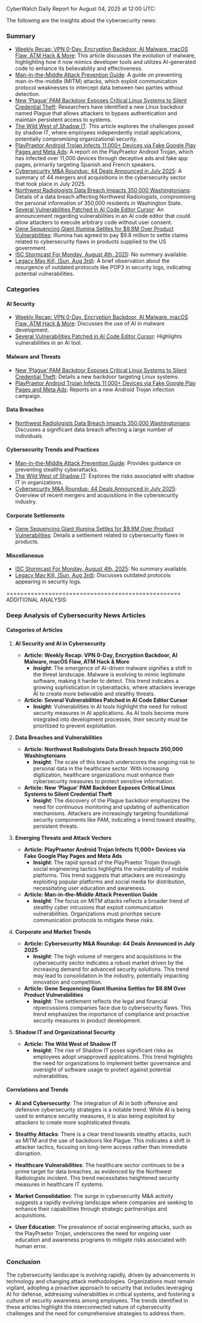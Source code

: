 CyberWatch Daily Report for August 04, 2025 at 12:00 UTC:

The following are the insights about the cybersecurity news:

### Summary
- [Weekly Recap: VPN 0-Day, Encryption Backdoor, AI Malware, macOS Flaw, ATM Hack & More](https://thehackernews.com/2025/08/weekly-recap-vpn-0-day-encryption.html): This article discusses the evolution of malware, highlighting how it now mimics developer tools and utilizes AI-generated code to enhance its believability and effectiveness.
- [Man-in-the-Middle Attack Prevention Guide](https://thehackernews.com/2025/08/man-in-middle-attack-prevention-guide.html): A guide on preventing man-in-the-middle (MITM) attacks, which exploit communication protocol weaknesses to intercept data between two parties without detection.
- [New ‘Plague’ PAM Backdoor Exposes Critical Linux Systems to Silent Credential Theft](https://thehackernews.com/2025/08/new-plague-pam-backdoor-exposes.html): Researchers have identified a new Linux backdoor named Plague that allows attackers to bypass authentication and maintain persistent access to systems.
- [The Wild West of Shadow IT](https://thehackernews.com/2025/08/the-wild-west-of-shadow-it.html): This article explores the challenges posed by shadow IT, where employees independently install applications, potentially compromising organizational security.
- [PlayPraetor Android Trojan Infects 11,000+ Devices via Fake Google Play Pages and Meta Ads](https://thehackernews.com/2025/08/playpraetor-android-trojan-infects.html): A report on the PlayPraetor Android Trojan, which has infected over 11,000 devices through deceptive ads and fake app pages, primarily targeting Spanish and French speakers.
- [Cybersecurity M&A Roundup: 44 Deals Announced in July 2025](https://www.securityweek.com/cybersecurity-ma-roundup-44-deals-announced-in-july-2025/): A summary of 44 mergers and acquisitions in the cybersecurity sector that took place in July 2025.
- [Northwest Radiologists Data Breach Impacts 350,000 Washingtonians](https://www.securityweek.com/northwest-radiologists-data-breach-impacts-350000-washingtonians/): Details of a data breach affecting Northwest Radiologists, compromising the personal information of 350,000 residents in Washington State.
- [Several Vulnerabilities Patched in AI Code Editor Cursor](https://www.securityweek.com/several-vulnerabilities-patched-in-ai-code-editor-cursor/): An announcement regarding vulnerabilities in an AI code editor that could allow attackers to execute arbitrary code without user consent.
- [Gene Sequencing Giant Illumina Settles for $9.8M Over Product Vulnerabilities](https://www.securityweek.com/gene-sequencing-giant-illumina-settles-for-9-8m-over-product-vulnerabilities/): Illumina has agreed to pay $9.8 million to settle claims related to cybersecurity flaws in products supplied to the US government.
- [ISC Stormcast For Monday, August 4th, 2025](https://isc.sans.edu/podcastdetail/9554): No summary available.
- [Legacy May Kill, (Sun, Aug 3rd)](https://isc.sans.edu/diary/rss/32166): A brief observation about the resurgence of outdated protocols like POP3 in security logs, indicating potential vulnerabilities.

### Categories

#### AI Security
- [Weekly Recap: VPN 0-Day, Encryption Backdoor, AI Malware, macOS Flaw, ATM Hack & More](https://thehackernews.com/2025/08/weekly-recap-vpn-0-day-encryption.html): Discusses the use of AI in malware development.
- [Several Vulnerabilities Patched in AI Code Editor Cursor](https://www.securityweek.com/several-vulnerabilities-patched-in-ai-code-editor-cursor/): Highlights vulnerabilities in an AI tool.

#### Malware and Threats
- [New ‘Plague’ PAM Backdoor Exposes Critical Linux Systems to Silent Credential Theft](https://thehackernews.com/2025/08/new-plague-pam-backdoor-exposes.html): Details a new backdoor targeting Linux systems.
- [PlayPraetor Android Trojan Infects 11,000+ Devices via Fake Google Play Pages and Meta Ads](https://thehackernews.com/2025/08/playpraetor-android-trojan-infects.html): Reports on a new Android Trojan infection campaign.

#### Data Breaches
- [Northwest Radiologists Data Breach Impacts 350,000 Washingtonians](https://www.securityweek.com/northwest-radiologists-data-breach-impacts-350000-washingtonians/): Discusses a significant data breach affecting a large number of individuals.

#### Cybersecurity Trends and Practices
- [Man-in-the-Middle Attack Prevention Guide](https://thehackernews.com/2025/08/man-in-middle-attack-prevention-guide.html): Provides guidance on preventing stealthy cyberattacks.
- [The Wild West of Shadow IT](https://thehackernews.com/2025/08/the-wild-west-of-shadow-it.html): Explores the risks associated with shadow IT in organizations.
- [Cybersecurity M&A Roundup: 44 Deals Announced in July 2025](https://www.securityweek.com/cybersecurity-ma-roundup-44-deals-announced-in-july-2025/): Overview of recent mergers and acquisitions in the cybersecurity industry.

#### Corporate Settlements
- [Gene Sequencing Giant Illumina Settles for $9.8M Over Product Vulnerabilities](https://www.securityweek.com/gene-sequencing-giant-illumina-settles-for-9-8m-over-product-vulnerabilities/): Details a settlement related to cybersecurity flaws in products.

#### Miscellaneous
- [ISC Stormcast For Monday, August 4th, 2025](https://isc.sans.edu/podcastdetail/9554): No summary available.
- [Legacy May Kill, (Sun, Aug 3rd)](https://isc.sans.edu/diary/rss/32166): Discusses outdated protocols appearing in security logs.

==================================================
ADDITIONAL ANALYSIS:

### Deep Analysis of Cybersecurity News Articles

#### Categories of Articles

1. **AI Security and AI in Cybersecurity**
   - **Article: Weekly Recap: VPN 0-Day, Encryption Backdoor, AI Malware, macOS Flaw, ATM Hack & More**
     - **Insight**: The emergence of AI-driven malware signifies a shift in the threat landscape. Malware is evolving to mimic legitimate software, making it harder to detect. This trend indicates a growing sophistication in cyberattacks, where attackers leverage AI to create more believable and stealthy threats.
   - **Article: Several Vulnerabilities Patched in AI Code Editor Cursor**
     - **Insight**: Vulnerabilities in AI tools highlight the need for robust security measures in AI applications. As AI tools become more integrated into development processes, their security must be prioritized to prevent exploitation.

2. **Data Breaches and Vulnerabilities**
   - **Article: Northwest Radiologists Data Breach Impacts 350,000 Washingtonians**
     - **Insight**: The scale of this breach underscores the ongoing risk to personal data in the healthcare sector. With increasing digitization, healthcare organizations must enhance their cybersecurity measures to protect sensitive information.
   - **Article: New ‘Plague’ PAM Backdoor Exposes Critical Linux Systems to Silent Credential Theft**
     - **Insight**: The discovery of the Plague backdoor emphasizes the need for continuous monitoring and updating of authentication mechanisms. Attackers are increasingly targeting foundational security components like PAM, indicating a trend toward stealthy, persistent threats.

3. **Emerging Threats and Attack Vectors**
   - **Article: PlayPraetor Android Trojan Infects 11,000+ Devices via Fake Google Play Pages and Meta Ads**
     - **Insight**: The rapid spread of the PlayPraetor Trojan through social engineering tactics highlights the vulnerability of mobile platforms. This trend suggests that attackers are increasingly exploiting popular platforms and social media for distribution, necessitating user education and awareness.
   - **Article: Man-in-the-Middle Attack Prevention Guide**
     - **Insight**: The focus on MITM attacks reflects a broader trend of stealthy cyber intrusions that exploit communication vulnerabilities. Organizations must prioritize secure communication protocols to mitigate these risks.

4. **Corporate and Market Trends**
   - **Article: Cybersecurity M&A Roundup: 44 Deals Announced in July 2025**
     - **Insight**: The high volume of mergers and acquisitions in the cybersecurity sector indicates a robust market driven by the increasing demand for advanced security solutions. This trend may lead to consolidation in the industry, potentially impacting innovation and competition.
   - **Article: Gene Sequencing Giant Illumina Settles for $9.8M Over Product Vulnerabilities**
     - **Insight**: The settlement reflects the legal and financial repercussions companies face due to cybersecurity flaws. This trend emphasizes the importance of compliance and proactive security measures in product development.

5. **Shadow IT and Organizational Security**
   - **Article: The Wild West of Shadow IT**
     - **Insight**: The rise of Shadow IT poses significant risks as employees adopt unapproved applications. This trend highlights the need for organizations to implement better governance and oversight of software usage to protect against potential vulnerabilities.

#### Correlations and Trends

- **AI and Cybersecurity**: The integration of AI in both offensive and defensive cybersecurity strategies is a notable trend. While AI is being used to enhance security measures, it is also being exploited by attackers to create more sophisticated threats.
  
- **Stealthy Attacks**: There is a clear trend towards stealthy attacks, such as MITM and the use of backdoors like Plague. This indicates a shift in attacker tactics, focusing on long-term access rather than immediate disruption.

- **Healthcare Vulnerabilities**: The healthcare sector continues to be a prime target for data breaches, as evidenced by the Northwest Radiologists incident. This trend necessitates heightened security measures in healthcare IT systems.

- **Market Consolidation**: The surge in cybersecurity M&A activity suggests a rapidly evolving landscape where companies are seeking to enhance their capabilities through strategic partnerships and acquisitions.

- **User Education**: The prevalence of social engineering attacks, such as the PlayPraetor Trojan, underscores the need for ongoing user education and awareness programs to mitigate risks associated with human error.

### Conclusion

The cybersecurity landscape is evolving rapidly, driven by advancements in technology and changing attack methodologies. Organizations must remain vigilant, adopting a proactive approach to security that includes leveraging AI for defense, addressing vulnerabilities in critical systems, and fostering a culture of security awareness among employees. The trends identified in these articles highlight the interconnected nature of cybersecurity challenges and the need for comprehensive strategies to address them.